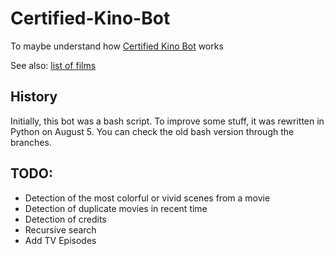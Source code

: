 # Certified-Kino-Bot
To maybe understand how [Certified Kino Bot](https://www.facebook.com/certifiedkino/) works

See also: [list of films](https://kino.caretas.club)

## History
Initially, this bot was a bash script. To improve some stuff, it was rewritten in Python on August 5. You can check the old bash version through the branches.

## TODO:
* Detection of the most colorful or vivid scenes from a movie
* Detection of duplicate movies in recent time
* Detection of credits
* Recursive search
* Add TV Episodes


